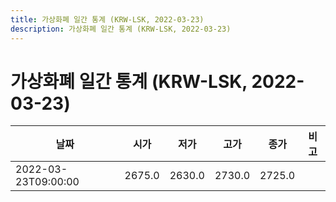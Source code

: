 ```yaml
---
title: 가상화폐 일간 통계 (KRW-LSK, 2022-03-23)
description: 가상화폐 일간 통계 (KRW-LSK, 2022-03-23)
---
```


가상화폐 일간 통계 (KRW-LSK, 2022-03-23)
===

|날짜|시가|저가|고가|종가|비고|
|--|--|--|--|--|--|
|2022-03-23T09:00:00|2675.0|2630.0|2730.0|2725.0|    |

